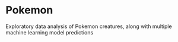 # Pokemon
Exploratory data analysis of Pokemon creatures, along with multiple machine learning model predictions
